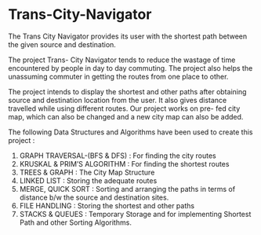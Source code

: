 # Trans-City-Navigator

The Trans City Navigator provides its user with the shortest path between the given source and destination.

The project Trans- City Navigator tends to reduce the wastage of time encountered by people in day to day commuting. The project also helps the unassuming commuter in getting the 
routes from one place to other. 

The project intends to display the shortest and other paths after obtaining source and destination location from the user. It also gives distance travelled while using different 
routes. Our project works on pre- fed city map, which can also be changed and a new city map can also be added.

The following Data Structures and Algorithms have been used to create this project : 

1) GRAPH TRAVERSAL-(BFS & DFS) : For finding the city routes 
2) KRUSKAL & PRIM’S ALGORITHM : For finding the shortest routes 
3) TREES & GRAPH : The City Map Structure 
4) LINKED LIST : Storing the adequate routes 
5) MERGE, QUICK SORT : Sorting and arranging the paths in terms of distance b/w the source and destination sites. 
6) FILE HANDLING : Storing the shortest and other paths 
7) STACKS & QUEUES : Temporary Storage and for implementing Shortest Path and other Sorting Algorithms. 
